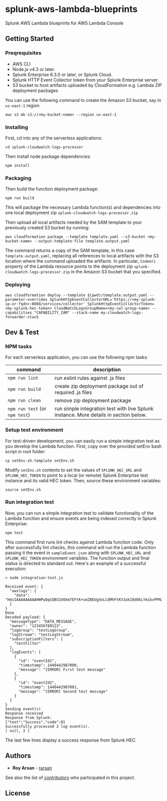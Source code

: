 # splunk-aws-lambda-blueprints
Splunk AWS Lambda blueprints for AWS Lambda Console

## Getting Started

### Preqrequisites
- AWS CLI
- Node.js v4.3 or later.
- Splunk Enterprise 6.3.0 or later, or Splunk Cloud.
- Splunk HTTP Event Collector token from your Splunk Enterprise server.
- S3 bucket to host artifacts uploaded by CloudFormation e.g. Lambda ZIP deployment packages

You can use the following command to create the Amazon S3 bucket, say in `us-east-1` region
```
aws s3 mb s3://<my-bucket-name> --region us-east-1
```

### Installing

First, cd into any of the serverless applications:
```
cd splunk-cloudwatch-logs-processor
```
Then install node package dependencies:
```
npm install
```

### Packaging
Then build the function deployment package:
```
npm run build
```
This will package the necessary Lambda function(s) and dependencies into one local deployment zip `splunk-cloudwatch-logs-processor.zip`

Then upload all local artifacts needed by the SAM template to your previously created S3 bucket by running:
```
aws cloudformation package --template template.yaml --s3-bucket <my-bucket-name> --output-template-file template.output.yaml
```
The command returns a copy of the SAM template, in this case `template.output.yaml`, replacing all references to local artifacts with the S3 location where the command uploaded the artifacts. In particular, `CodeUri` property of the Lambda resource points to the deployment zip `splunk-cloudwatch-logs-processor.zip` in the Amazon S3 bucket that you specified.

### Deploying

```
aws cloudformation deploy --template $(pwd)/template.output.yaml --parameter-overrides SplunkHttpEventCollectorURL='https://<my-splunk-ip-or-fqdn>:8088/services/collector' SplunkHttpEventCollectorToken=<my-splunk-hec-token> CloudWatchLogsGroupName=<my-cwl-group-name> --capabilities "CAPABILITY_IAM" --stack-name my-cloudwatch-logs-forwarder-stack
```

## Dev & Test

### NPM tasks
For each serverless application, you can use the following npm tasks:

| command | description |
| --- | --- |
| `npm run lint` | run eslint rules against .js files |
| `npm run build` | create zip deployment package out of required .js files |
| `npm run clean` | remove zip deployment package |
| `npm run test` (or `npm test`) | run simple integration test with live Splunk instance. More details in section below. |

### Setup test environment

For test-driven development, you can easily run a simple integration test as you develop the Lambda function.
First, copy over the provided setEnv bash script in root folder:
```
cp setEnv.sh.template setEnv.sh
```
Modify `setEnv.sh` contents to set the values of `SPLUNK_HEC_URL` and `SPLUNK_HEC_TOKEN` to point to a local (or remote) Splunk Enterprise test instance and its valid HEC token. Then, source these environment variables:
```
source setEnv.sh
```
### Run integration test
Now, you can run a simple integration test to validate functionality of the Lambda function and ensure events are being indexed correctly in Splunk Enterprise:
```
npm test
```
This command first runs lint checks against Lambda function code. Only after successfully lint checks, this command will run the Lambda function passing it the event in `sampleEvent.json` along with `SPLUNK_HEC_URL` and `SPLUNK_HEC_TOKEN` environment variables. The function output and final status is directed to standard out. Here's an example of a successful execution:
```
> node integration-test.js

Received event: {
  "awslogs": {
    "data": "H4sIAAAAAAAAAHWPwQqCQBCGX0Xm7EFtK+smZBEUgXoLCdMhFtKV3akI8d0bLYmibvPPN3wz00CJxmQnTO41whwWQRIctmEcB6sQbFC3CjW3XW8kxpOpP+OC22d1Wml1qZkQGtoMsScxaczKN3plG8zlaHIta5KqWsozoTYw3/djzwhpLwivWFGHGpAFe7DL68JlBUk+l7KSN7tCOEJ4M3/qOI49vMHj+zCKdlFqLaU2ZHV2a4Ct/an0/ivdX8oYc1UVX860fQDQiMdxRQEAAA=="
  }
}
Done
Decoded payload: {
  "messageType": "DATA_MESSAGE",
  "owner": "123456789123",
  "logGroup": "testLogGroup",
  "logStream": "testLogStream",
  "subscriptionFilters": [
    "testFilter"
  ],
  "logEvents": [
    {
      "id": "eventId1",
      "timestamp": 1440442987000,
      "message": "[ERROR] First test message"
    },
    {
      "id": "eventId2",
      "timestamp": 1440442987001,
      "message": "[ERROR] Second test message"
    }
  ]
}
Sending event(s)
Response received
Response from Splunk:
{"text":"Success","code":0}
Successfully processed 2 log event(s).
[ null, 2 ]
```
The last few lines display a success response from Splunk HEC.


## Authors
* **Roy Arsan** - [rarsan](https://github.com/rarsan)

See also the list of [contributors](https://github.com/your/project/contributors) who participated in this project.

## License
